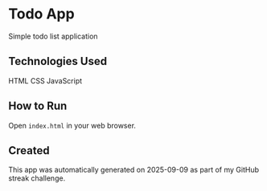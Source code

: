 # Todo App

Simple todo list application

## Technologies Used
HTML CSS JavaScript

## How to Run
Open `index.html` in your web browser.

## Created
This app was automatically generated on 2025-09-09 as part of my GitHub streak challenge.
